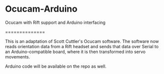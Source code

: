 Ocucam-Arduino
==============

Ocucam with Rift support and Arduino interfacing

==============

This is an adaptation of Scott Cuttler's Ocucam software. The software now reads orientation data
from a Rift headset and sends that data over Serial to an Arduino-compatible board, where it is
then transformed into servo movements.

Arduino code will be available on the repo as well.
